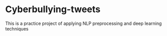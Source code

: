 # Cyberbullying-tweets
This is a practice project of applying NLP preprocessing and deep learning techniques
